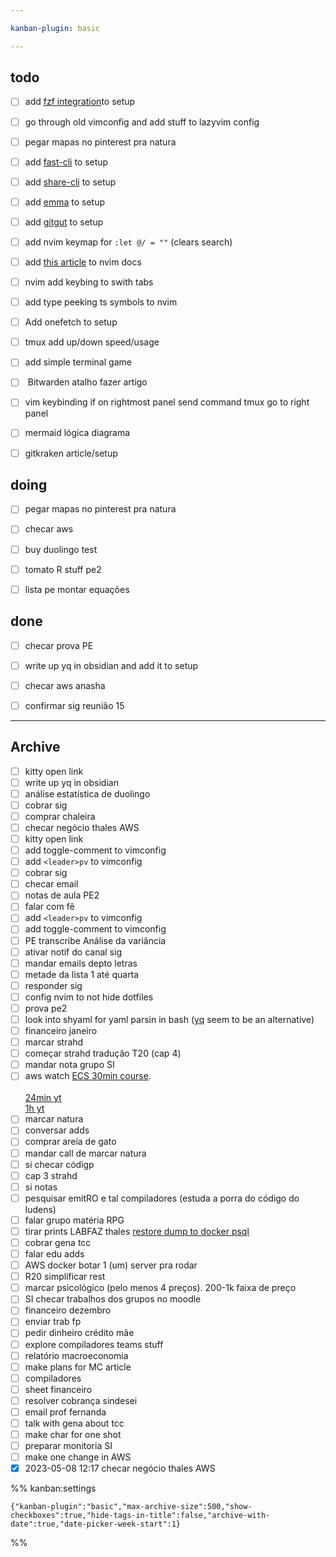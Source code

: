 ```yaml
---

kanban-plugin: basic

---
```


## todo

- [ ] add [fzf integration](https://www.tomshardware.com/how-to/fuzzy-search-linux)to setup
- [ ] go through old vimconfig and add stuff to lazyvim config
- [ ] pegar mapas no pinterest pra natura
- [ ] add [fast-cli](https://github.com/sindresorhus/fast-cli) to setup
- [ ] add [share-cli](https://github.com/marionebl/share-cli) to setup
- [ ] add [emma](https://github.com/maticzav/emma-cli) to setup
- [ ] add [gitgut](https://github.com/GitGud-org/GitGud) to setup
- [ ] add nvim keymap for `:let @/ = ""` (clears search)
- [ ] add [this article](https://alpha2phi.medium.com/neovim-for-beginners-lua-autocmd-and-keymap-functions-3bdfe0bebe42) to nvim docs
- [ ] nvim add keybing to swith tabs
- [ ] add type peeking ts symbols to nvim
- [ ] Add onefetch to setup
- [ ] tmux add up/down speed/usage
- [ ] add simple terminal game
- [ ] <C-S-l> Bitwarden atalho fazer artigo
- [ ] vim keybinding if on rightmost panel send command tmux go to right panel
- [ ] mermaid lógica diagrama
- [ ] gitkraken article/setup


## doing

- [ ] pegar mapas no pinterest pra natura
- [ ] checar aws
- [ ] buy duolingo test
- [ ] tomato R stuff pe2
- [ ] lista pe montar equações


## done

- [ ] checar prova PE
- [ ] write up yq in obsidian and add it to setup
- [ ] checar aws anasha
- [ ] confirmar sig reunião 15


***

## Archive

- [ ] kitty open link
- [ ] write up yq in obsidian
- [ ] análise estatística de duolingo
- [ ] cobrar sig
- [ ] comprar chaleira
- [ ] checar negócio thales AWS
- [ ] kitty open link
- [ ] add toggle-comment to vimconfig
- [ ] add `<leader>pv` to vimconfig
- [ ] cobrar sig
- [ ] checar email
- [ ] notas de aula PE2
- [ ] falar com fê
- [ ] add `<leader>pv` to vimconfig
- [ ] add toggle-comment to vimconfig
- [ ] PE transcribe Análise da variância
- [ ] ativar notif do canal sig
- [ ] mandar emails depto letras
- [ ] metade da lista 1 até quarta
- [ ] responder sig
- [ ] config nvim to not hide dotfiles
- [ ] prova pe2
- [ ] look into shyaml for yaml parsin in bash ([yq](https://github.com/mikefarah/yq#readme) seem to be an alternative)
- [ ] financeiro janeiro
- [ ] marcar strahd
- [ ] começar strahd tradução T20 (cap 4)
- [ ] mandar nota grupo SI
- [ ] aws watch [ECS 30min course](https://explore.skillbuilder.aws/learn/course/13597/play/60846/getting-started-with-amazon-elastic-container-service-v010100).<br><br>[24min yt](https://www.youtube.com/watch?v=_W2YeFfOvms)<br>[1h yt](https://www.youtube.com/watch?v=esISkPlnxL0)
- [ ] marcar natura
- [ ] conversar adds
- [ ] comprar areia de gato
- [ ] mandar call de marcar natura
- [ ] si checar códigp
- [ ] cap 3 strahd
- [ ] si notas
- [ ] pesquisar emitRO e tal compiladores (estuda a porra do código do ludens)
- [ ] falar grupo matéria RPG
- [ ] tirar prints LABFAZ thales [restore dump to docker psql](https://stackoverflow.com/questions/24718706/backup-restore-a-dockerized-postgresql-database)
- [ ] cobrar gena tcc
- [ ] falar edu adds
- [ ] AWS docker botar 1 (um) server pra rodar
- [ ] R20 simplificar rest
- [ ] marcar psicológico (pelo menos 4 preços). 200-1k faixa de preço
- [ ] SI checar trabalhos dos grupos no moodle
- [ ] financeiro dezembro
- [ ] enviar trab fp
- [ ] pedir dinheiro crédito mãe
- [ ] explore compiladores teams stuff
- [ ] relatório macroeconomia
- [ ] make plans for MC article
- [ ] compiladores
- [ ] sheet financeiro
- [ ] resolver cobrança sindesei
- [ ] email prof fernanda
- [ ] talk with gena about tcc
- [ ] make char for one shot
- [ ] preparar monitoria SI
- [ ] make one change in AWS
- [x] 2023-05-08 12:17 checar negócio thales AWS

%% kanban:settings
```
{"kanban-plugin":"basic","max-archive-size":500,"show-checkboxes":true,"hide-tags-in-title":false,"archive-with-date":true,"date-picker-week-start":1}
```
%%